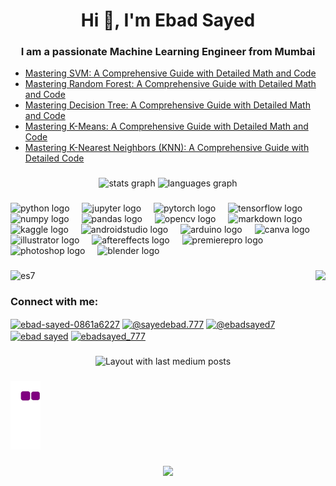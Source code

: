 <h1 align="center">Hi 👋, I'm Ebad Sayed</h1>
<h3 align="center">I am a passionate Machine Learning Engineer from Mumbai</h3>

<!-- BLOG-POST-LIST:START -->
- [Mastering SVM: A Comprehensive Guide with Detailed Math and Code](https://medium.com/@sayedebad.777/matstering-svm-a-comprehensive-guide-with-detailed-math-and-code-4a16134e215f?source=rss-a35fc8b432cf------2)
- [Mastering Random Forest: A Comprehensive Guide with Detailed Math and Code](https://medium.com/@sayedebad.777/mastering-random-forest-a-comprehensive-guide-with-detailed-math-and-code-60aebffb2b7f?source=rss-a35fc8b432cf------2)
- [Mastering Decision Tree: A Comprehensive Guide with Detailed Math and Code](https://medium.com/@sayedebad.777/decision-tree-a-comprehensive-guide-with-detailed-math-and-code-d88e55575a0b?source=rss-a35fc8b432cf------2)
- [Mastering K-Means: A Comprehensive Guide with Detailed Math and Code](https://medium.com/@sayedebad.777/mastering-k-means-baeccdac29e1?source=rss-a35fc8b432cf------2)
- [Mastering K-Nearest Neighbors &lpar;KNN&rpar;: A Comprehensive Guide with Detailed Code](https://medium.com/@sayedebad.777/mastering-k-nearest-neighbors-knn-aa4b2ffca68b?source=rss-a35fc8b432cf------2)
<!-- BLOG-POST-LIST:END -->

###

<div align="center">
  <img src="https://github-readme-stats.vercel.app/api?username=ES7&hide_title=false&hide_rank=false&show_icons=true&include_all_commits=true&count_private=true&disable_animations=false&theme=dracula&locale=en&hide_border=false" height="150" alt="stats graph"  />
  <img src="https://github-readme-stats.vercel.app/api/top-langs?username=ES7&locale=en&hide_title=false&layout=compact&card_width=320&langs_count=5&theme=dracula&hide_border=false" height="150" alt="languages graph"  />
</div>

###

<div align="left">
  <img src="https://cdn.jsdelivr.net/gh/devicons/devicon/icons/python/python-original.svg" height="30" alt="python logo"  />
  <img width="12" />
  <img src="https://cdn.jsdelivr.net/gh/devicons/devicon/icons/jupyter/jupyter-original.svg" height="30" alt="jupyter logo"  />
  <img width="12" />
  <img src="https://cdn.jsdelivr.net/gh/devicons/devicon/icons/pytorch/pytorch-original.svg" height="30" alt="pytorch logo"  />
  <img width="12" />
  <img src="https://cdn.jsdelivr.net/gh/devicons/devicon/icons/tensorflow/tensorflow-original.svg" height="30" alt="tensorflow logo"  />
  <img width="12" />
  <img src="https://cdn.jsdelivr.net/gh/devicons/devicon/icons/numpy/numpy-original.svg" height="30" alt="numpy logo"  />
  <img width="12" />
  <img src="https://cdn.jsdelivr.net/gh/devicons/devicon/icons/pandas/pandas-original.svg" height="30" alt="pandas logo"  />
  <img width="12" />
  <img src="https://cdn.jsdelivr.net/gh/devicons/devicon/icons/opencv/opencv-original.svg" height="30" alt="opencv logo"  />
  <img width="12" />
  <img src="https://cdn.jsdelivr.net/gh/devicons/devicon/icons/markdown/markdown-original.svg" height="30" alt="markdown logo"  />
  <img width="12" />
  <img src="https://cdn.jsdelivr.net/gh/devicons/devicon/icons/kaggle/kaggle-original.svg" height="30" alt="kaggle logo"  />
  <img width="12" />
  <img src="https://cdn.jsdelivr.net/gh/devicons/devicon/icons/androidstudio/androidstudio-original.svg" height="30" alt="androidstudio logo"  />
  <img width="12" />
  <img src="https://cdn.jsdelivr.net/gh/devicons/devicon/icons/arduino/arduino-original.svg" height="30" alt="arduino logo"  />
  <img width="12" />
  <img src="https://cdn.jsdelivr.net/gh/devicons/devicon/icons/canva/canva-original.svg" height="30" alt="canva logo"  />
  <img width="12" />
  <img src="https://cdn.jsdelivr.net/gh/devicons/devicon/icons/illustrator/illustrator-plain.svg" height="30" alt="illustrator logo"  />
  <img width="12" />
  <img src="https://cdn.jsdelivr.net/gh/devicons/devicon/icons/aftereffects/aftereffects-original.svg" height="30" alt="aftereffects logo"  />
  <img width="12" />
  <img src="https://cdn.jsdelivr.net/gh/devicons/devicon/icons/premierepro/premierepro-plain.svg" height="30" alt="premierepro logo"  />
  <img width="12" />
  <img src="https://cdn.jsdelivr.net/gh/devicons/devicon/icons/photoshop/photoshop-plain.svg" height="30" alt="photoshop logo"  />
  <img width="12" />
  <img src="https://cdn.jsdelivr.net/gh/devicons/devicon/icons/blender/blender-original.svg" height="30" alt="blender logo"  />
</div>

###

<div align="left">
  <img src="https://github-readme-streak-stats.herokuapp.com/?user=es7&theme=merko" alt="es7" />
  <img align="right" height="150" src="https://user-images.githubusercontent.com/33197180/125737592-447b9a2b-cbdd-44d4-9e8b-a990e88cac29.gif?raw=true"  />
</div>

###

<h3 align="left">Connect with me:</h3>
<p align="left">
<a href="https://linkedin.com/in/ebad-sayed-0861a6227" target="blank"><img align="center" src="https://raw.githubusercontent.com/rahuldkjain/github-profile-readme-generator/master/src/images/icons/Social/linked-in-alt.svg" alt="ebad-sayed-0861a6227" height="30" width="40" /></a>
<a href="https://medium.com/@sayedebad.777" target="blank"><img align="center" src="https://raw.githubusercontent.com/rahuldkjain/github-profile-readme-generator/master/src/images/icons/Social/medium.svg" alt="@sayedebad.777" height="30" width="40" /></a>
<a href="https://twitter.com/@ebadsayed7" target="blank"><img align="center" src="https://raw.githubusercontent.com/rahuldkjain/github-profile-readme-generator/master/src/images/icons/Social/twitter.svg" alt="@ebadsayed7" height="30" width="40" /></a>
<a href="https://fb.com/ebad sayed" target="blank"><img align="center" src="https://raw.githubusercontent.com/rahuldkjain/github-profile-readme-generator/master/src/images/icons/Social/facebook.svg" alt="ebad sayed" height="30" width="40" /></a>
<a href="https://instagram.com/ebadsayed_777" target="blank"><img align="center" src="https://raw.githubusercontent.com/rahuldkjain/github-profile-readme-generator/master/src/images/icons/Social/instagram.svg" alt="ebadsayed_777" height="30" width="40" /></a>
</p>

###

<div align="center">
  <img src="https://github-read-medium-git-main.pahlevikun.vercel.app/latest?limit=4&username=@sayedebad.777&theme=merko" alt="Layout with last medium posts"/>
</div>

###

![snake gif](https://github.com/ES7/ES7/blob/output/github-contribution-grid-snake.gif)

###

<div align="center">
  <img src="https://profile-counter.glitch.me/ES7/count.svg?"/>
</div>

###
